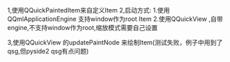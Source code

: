 1,使用QQuickPaintedItem来自定义Item
2,启动方式:
    1.使用QQmlApplicationEngine 支持window作为root Item
    2.使用QQuickView ,自带 engine,不支持window作为root,缩放模式需要自己设置
    
3,使用QQuickView 的updatePaintNode 来绘制Item(测试失败，例子中用到了qsg,但pyside2 qsg有点问题)

